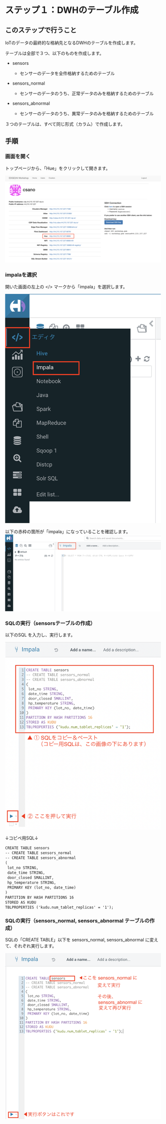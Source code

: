 # ステップ１：DWHのテーブル作成

## このステップで行うこと

IoTのデータの最終的な格納先となるDWHのテーブルを作成します。

テーブルは全部で３つ、以下のものを作成します。

- sensors
  - センサーのデータを全件格納するためのテーブル


- sensors_normal
  - センサーのデータのうち、正常データのみを格納するためのテーブル


- sensors_abnormal
  - センサーのデータのうち、異常データのみを格納するためのテーブル


３つのテーブルは、すべて同じ形式（カラム）で作成します。

## 手順

### 画面を開く

トップページから、「Hue」をクリックして開きます。

![](screenshots/Hue_open.png "")

### impalaを選択

開いた画面の左上の </> マークから「impala」を選択します。

![](screenshots/select_impala.png "")

以下の赤枠の箇所が「impala」になっていることを確認します。
![](screenshots/impala_selected.png "")

### SQLの実行（sensorsテーブルの作成）

以下のSQL を入力し、実行します。

![](screenshots/SQL.png "")

↓コピペ用SQL↓
```commandline
CREATE TABLE sensors
-- CREATE TABLE sensors_normal
-- CREATE TABLE sensors_abnormal
(
 lot_no STRING,
 date_time STRING,
 door_closed SMALLINT,
 hp_temperature STRING,
 PRIMARY KEY (lot_no, date_time)
)
PARTITION BY HASH PARTITIONS 16
STORED AS KUDU
TBLPROPERTIES ('kudu.num_tablet_replicas' = '1');

```

### SQLの実行（sensors_normal, sensors_abnormal テーブルの作成）

SQLの「CREATE TABLE」以下を sensors_normal, sensors_abnormal に変えて、それぞれ実行します。

![](screenshots/change_SQL.png "")
